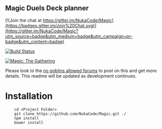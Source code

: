 ## Magic Duels Deck planner

[![Join the chat at https://gitter.im/NukaCode/Magic](https://badges.gitter.im/Join%20Chat.svg)](https://gitter.im/NukaCode/Magic?utm_source=badge&utm_medium=badge&utm_campaign=pr-badge&utm_content=badge)

[![Build Status](https://travis-ci.org/NukaCode/Magic.svg?branch=master)](https://travis-ci.org/NukaCode/Magic)

[![Magic: The Gathering](http://duelgrounds.com/img/magic_banner-1000x2821.jpg)](http://magic.wizards.com)

Please look to the [no goblins allowed forums](http://forum.nogoblinsallowed.com/viewtopic.php?f=38&t=9603) to post on this and get more details.  This readme will be updated as development continues.

# Installation

```
    cd <Project Folder>
    git clone https://github.com/NukaCode/Magic.git ./
    npm install
    bower install
```